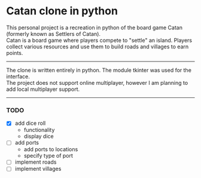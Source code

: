 # Catan clone in python
This personal project is a recreation in python of the board game Catan (formerly known as Settlers of Catan).  
Catan is a board game where players compete to "settle" an island. Players collect various resources and use them to build roads and villages to earn points.

---

The clone is written entirely in python. The module tkinter was used for the interface.  
The project does not support online multiplayer, however I am planning to add local multiplayer support.

---

### TODO
- [x] add dice roll
    - functionality
    - display dice
- [ ] add ports
    - add ports to locations
    - specify type of port
- [ ] implement roads
- [ ] implement villages
